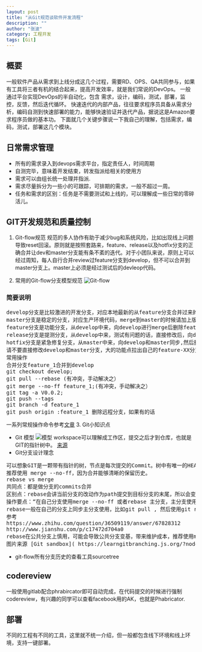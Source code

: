 ```yaml
---
layout: post
title: "从Git规范谈软件开发流程"
description: ""
author: "张波"
category: 工程开发
tags: [Git]
---
```


## 概要一般软件产品从需求到上线分成这几个过程，需要RD、OPS、QA共同参与，如果有工具将三者有机的结合起来，提高开发效率，就是我们常说的DevOps。一般通过平台实现DevOps的半自动化，包含 需求，设计，编码，测试，部署，监控，反馈，然后迭代循环。快速迭代的内部产品，往往要求程序员具备从需求分析，编码自测到快速部署的能力，能够快速验证并迭代产品，据说这是Amazon要求程序员做的基本功。下面就几个关键步骤说一下我自己的理解，包括需求，编码，测试，部署这几个模块。

## 日常需求管理* 所有的需求录入到devops需求平台，指定责任人，时间周期* 自测完毕，意味着开发结束，转发指派给相关的使用方* 需求可以由组长统一处理并指派.* 需求尽量拆分为一些小的可跟踪，可排期的需求，一般不超过一周。* 任务和需求的区别：任务是不需要测试和上线的，可以理解成一些日常的零碎活儿。

## GIT开发规范和质量控制1. Git-flow规范规范的多人协作有助于减少bug和系统风险，比如出现线上问题导致reset回滚。原则就是按照套路来，feature、release以及hotfix分支的正确合并让dev和master分支能有条不紊的迭代。对于小团队来说，原则上可以经过周知，每人自行合并review过feature分支到develop，但不可以合并到master分支上。master上必须是经过测试后的devleop代码。2. 常用的Git-flow分支模型规范
![Git-flow](https://upload-images.jianshu.io/upload_images/1226129-b2018af358d865d5.png?imageMogr2/auto-orient/strip%7CimageView2/2/w/700)
### 简要说明
<pre>develop分支是比较激进的开发分支，对应本地最新的从feature分支合并过来的开发代码。master分支是稳定的分支，对应生产环境代码，merge到master的时候请加上版本标签(git tag)，相当于线上环境的备份。feature分支是功能分支，从develop中来，向develop进行merge后删除feature分支release分支是提测分支，从develop中来，测试有问题的话，直接修改后，向develop和master同步，没有问题，则不用修改。同步后删除release分支hotfix分支是紧急修复分支，从master中来，向develop和master同步,然后删除hotfix请不要直接修改develop和master分支，大的功能点拉出自己的feature-XX分支进行操作，小的功能可以拉topic-XX分支常用操作合并分支feature_1合并到developgit checkout develop;git pull --rebase (有冲突，手动解决之）git merge --no-ff feature_1;(有冲突，手动解决之）git tag -a V0.0.2;git push --tagsgit branch -d feature_1git push origin :feature_1 删除远程分支，如果有的话
</pre>一系列常规操作命令参考[文章](https://www.cnblogs.com/cnblogsfans/p/5075073.html)3. Git小知识点
* Git 模型
![模型](http://www.ruanyifeng.com/blogimg/asset/2014/bg2014061202.jpg)workspace可以理解成工作区，提交之后才到仓库，也就是GIT的指针树中。[来源](http://www.ruanyifeng.com/blog/2014/06/git_remote.html)* Git分支设计理念
<pre>
可以想象GIT是一颗带有指针的树，节点是每次提交的Commit。树中有唯一的HEAD指针，同时有多个分支名指针。那么理解了这点，一个创建一个分支,只是在HEAD的指针位置添加一个分支指针而已。
推荐使用 merge --no-ff，因为合并能够清晰的保留历史。
rebase vs merge共同点：都是做分支的commits合并区别点：rebase会讲当前分支的改动作为path提交到目标分支的末尾，所以会变成一个序列，merge不会。操作要点：“在自己分支使用merge --no-ff 或者rebase 主分支，主分支使用merge --no-ff,以保存所有合并历史。”rebase一般在自己的分支上同步主分支使用，比如git pull , 然后使用git rebase master，不然自己埋头苦干，后来才发现合并到主分支一堆冲突。参考https://www.zhihu.com/question/36509119/answer/67828312http://www.jianshu.com/p/c17472d704a0
rebase在公共分支上慎用，可能会导致公共分支变基，带来维护成本，推荐使用merge --no-ff模式，方便看出分支的来源，而不只为了看分支干净。图片来源 [Git sandbox]( https://learngitbranching.js.org/?nodemo)
</pre> 
* git-flow所有分支历史的查看工具sourcetree

## codereview

一般使用gitlab配合phrabircator即可自动完成，在代码提交的时候进行强制codereview，有兴趣的同学可以查看facebook用的AK，也就是Phabricator.

## 部署
不同的工程有不同的工具，这里就不统一介绍，但一般都包含线下环境和线上环境，支持一键部署。

